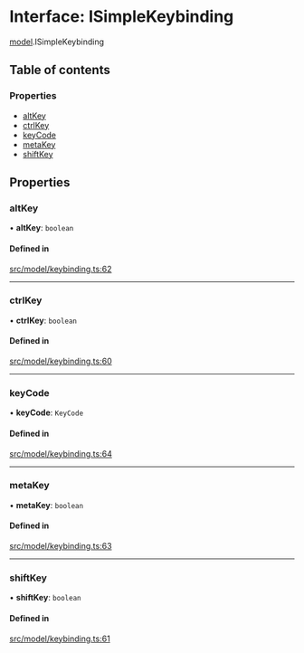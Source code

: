 # Interface: ISimpleKeybinding

[model](../modules/model.md).ISimpleKeybinding

## Table of contents

### Properties

- [altKey](model.ISimpleKeybinding.md#altkey)
- [ctrlKey](model.ISimpleKeybinding.md#ctrlkey)
- [keyCode](model.ISimpleKeybinding.md#keycode)
- [metaKey](model.ISimpleKeybinding.md#metakey)
- [shiftKey](model.ISimpleKeybinding.md#shiftkey)

## Properties

### altKey

• **altKey**: `boolean`

#### Defined in

[src/model/keybinding.ts:62](https://github.com/mtsdnz/allai-core/blob/5932278/src/model/keybinding.ts#L62)

___

### ctrlKey

• **ctrlKey**: `boolean`

#### Defined in

[src/model/keybinding.ts:60](https://github.com/mtsdnz/allai-core/blob/5932278/src/model/keybinding.ts#L60)

___

### keyCode

• **keyCode**: `KeyCode`

#### Defined in

[src/model/keybinding.ts:64](https://github.com/mtsdnz/allai-core/blob/5932278/src/model/keybinding.ts#L64)

___

### metaKey

• **metaKey**: `boolean`

#### Defined in

[src/model/keybinding.ts:63](https://github.com/mtsdnz/allai-core/blob/5932278/src/model/keybinding.ts#L63)

___

### shiftKey

• **shiftKey**: `boolean`

#### Defined in

[src/model/keybinding.ts:61](https://github.com/mtsdnz/allai-core/blob/5932278/src/model/keybinding.ts#L61)

